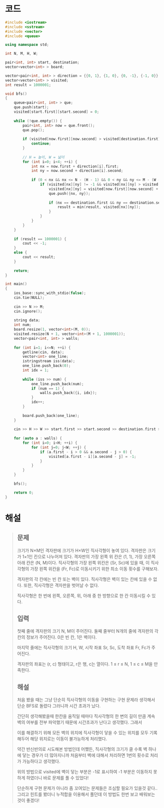 # 코드

```c++
#include <iostream>
#include <sstream>
#include <vector>
#include <queue>

using namespace std;

int N, M, H, W;

pair<int, int> start, destination;
vector<vector<int> > board;

vector<pair<int, int> > direction = {{0, 1}, {1, 0}, {0, -1}, {-1, 0}};
vector<vector<int> > visited;
int result = 1000001;

void bfs()
{
    queue<pair<int, int> > que;
    que.push(start);
    visited[start.first][start.second] = 0;
    
    while (!que.empty()) {
        pair<int, int> now = que.front();
        que.pop();
        
        if (visited[now.first][now.second] > visited[destination.first][destination.second]) {
            continue;
        }
        
        // H = 높이, W = 넓이
        for (int i=0; i<4; ++i) {
            int nx = now.first + direction[i].first;
            int ny = now.second + direction[i].second;
            
            if (0 < nx && nx <= N - (H - 1) && 0 < ny && ny <= M - (W - 1)) {
                if (visited[nx][ny] != -1 && visited[nx][ny] > visited[now.first][now.second] + 1) {
                    visited[nx][ny] = visited[now.first][now.second] + 1;
                    que.push({nx, ny});
                    
                    if (nx == destination.first && ny == destination.second) {
                        result = min(result, visited[nx][ny]);
                    }
                }
            }
        }
    }
    
    if (result == 1000001) {
        cout << -1;
    }
    else {
        cout << result;
    }
    
    return;
}

int main()
{
    ios_base::sync_with_stdio(false);
    cin.tie(NULL);
    
    cin >> N >> M;
    cin.ignore();
    
    string data;
    int num;
    board.resize(1, vector<int>(M, 0));
    visited.resize(N + 1, vector<int>(M + 1, 1000001));
    vector<pair<int, int> > walls;
    
    for (int i=1; i<=N; ++i) {
        getline(cin, data);
        vector<int> one_line;
        istringstream iss(data);
        one_line.push_back(0);
        int idx = 1;
        
        while (iss >> num) {
            one_line.push_back(num);
            if (num == 1) {
                walls.push_back({i, idx});
            }
            idx++;
        }
        
        board.push_back(one_line);
    }
    
    cin >> H >> W >> start.first >> start.second >> destination.first >> destination.second;
    
    for (auto a : walls) {
        for (int i=0; i<H; ++i) {
            for (int j=0; j<W; ++j) {
                if (a.first - i > 0 && a.second - j > 0) {
                    visited[a.first - i][a.second - j] = -1;
                }
            }
        }
    }
    
    bfs();

    return 0;
}

```



# 해설

> ## 문제
>
> 크기가 N×M인 격자판에 크기가 H×W인 직사각형이 놓여 있다. 격자판은 크기가 1×1인 칸으로 나누어져 있다. 격자판의 가장 왼쪽 위 칸은 (1, 1), 가장 오른쪽 아래 칸은 (N, M)이다. 직사각형의 가장 왼쪽 위칸은 (Sr, Sc)에 있을 때, 이 직사각형의 가장 왼쪽 위칸을 (Fr, Fc)로 이동시키기 위한 최소 이동 횟수를 구해보자.
>
> 격자판의 각 칸에는 빈 칸 또는 벽이 있다. 직사각형은 벽이 있는 칸에 있을 수 없다. 또한, 직사각형은 격자판을 벗어날 수 없다.
>
> 직사각형은 한 번에 왼쪽, 오른쪽, 위, 아래 중 한 방향으로 한 칸 이동시킬 수 있다.
> 
>## 입력
> 
>첫째 줄에 격자판의 크기 N, M이 주어진다. 둘째 줄부터 N개의 줄에 격자판의 각 칸의 정보가 주어진다. 0은 빈 칸, 1은 벽이다.
> 
>마지막 줄에는 직사각형의 크기 H, W, 시작 좌표 Sr, Sc, 도착 좌표 Fr, Fc가 주어진다.
> 
>격자판의 좌표는 (r, c) 형태이고, r은 행, c는 열이다. 1 ≤ r ≤ N, 1 ≤ c ≤ M을 만족한다.
> 
>## 해설
> 
>처음 봤을 때는 그냥 단순히 직사각형의 이동을 구현하는 구현 문제라 생각해서 단순 BFS로 돌렸다 그러니까 시간 초과가 났다.
> 
>간단히 생각해봤을때 한칸을 움직일 때마다 직사각형의 한 변의 길이 만큼 계속 벽의 여부를 전부 파악했기 때문에 시간초과가 난다고 생각했다. 그래서
> 
>이를 해결하기 위해 모든 벽의 위치에 직사각형이 닿을 수 있는 위치를 모두 기록해두어 해당 위치로는 이동이 불가능하게 처리했다.
> 
>약간 반신반의로 시도해본 방법인데 어쨌든, 직사각형의 크기가 클 수록 벽 하나에 닿는 경우가 더 많아지니까 처음부터 벽에 대해서 처리하면 1번의 횟수로 처리가 가능하다고 생각했다.
> 
>위의 방법으로 visited에 벽이 닿는 부분은 -1로 표시하여 -1 부분은 이동하지 못하게 하였더니 바로 문제를 풀 수 있었다!
> 
>단순하게 구현 문제가 아니라 좀 꼬여있는 문제들은 조심할 필요가 있을것 같다.. 그리고 힌트를 봤더니 누적합을 이용해서 풀던데 이 방법도 한번 보고 배워보는 것이 좋겠다!
